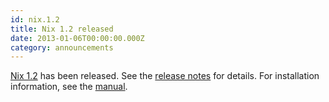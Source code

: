 ```yaml
---
id: nix.1.2
title: Nix 1.2 released
date: 2013-01-06T00:00:00.000Z
category: announcements
---
```


[Nix 1.2](https://hydra.nixos.org/release/nix/nix-1.2) has been released. See the [release notes](https://hydra.nixos.org/build/3455295/download/3/release-notes) for details. For installation information, see the [manual](https://hydra.nixos.org/build/3455295/download/1/manual).
